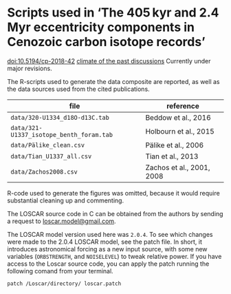 # Scripts used in ‘The 405 kyr and 2.4 Myr eccentricity components in Cenozoic carbon isotope records’
[doi:10.5194/cp-2018-42](https://doi.org/10.5194/cp-2018-42) 
[climate of the past discussions](https://www.clim-past-discuss.net/cp-2018-42/) 
Currently under major revisions. 

The R-scripts used to generate the data composite are reported, as well as the
data sources used from the cited publications. 

| file                                     | reference                 |
|------------------------------------------|---------------------------|
| `data/320-U1334_d18O-d13C.tab`           | Beddow et al., 2016       |
| `data/321-U1337_isotope_benth_foram.tab` | Holbourn et al., 2015     |
| `data/Pälike_clean.csv`                  | Pälike et al., 2006       |
| `data/Tian_U1337_all.csv`                | Tian et al., 2013         |
| `data/Zachos2008.csv`                    | Zachos et al., 2001, 2008 |

R-code used to generate the figures was omitted, because it would require
substantial cleaning up and commenting.

The LOSCAR source code in C can be obtained from the authors by sending a
request to loscar.model@gmail.com. 

The LOSCAR model version used here was `2.0.4`. To see which changes were made
to the 2.0.4 LOSCAR model, see the patch file. In short, it introduces
astronomical forcing as a new input source, with some new variables
(`ORBSTRENGTH`, and `NOISELEVEL`) to tweak relative power. If you have access
to the Loscar source code, you can apply the patch running the following comand
from your terminal.

```{bash}
patch /Loscar/directory/ loscar.patch
```
